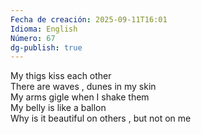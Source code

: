 ```yaml
---
Fecha de creación: 2025-09-11T16:01
Idioma: English
Número: 67
dg-publish: true
---
```


My thigs kiss each other  
There are waves , dunes in my skin  
My arms gigle when I shake them  
My belly is like a ballon  
Why is it beautiful on others , but not on me